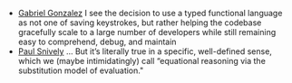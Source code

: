 * [Gabriel Gonzalez](https://twitter.com/GabrielG439/status/981177498841972736) I see the decision to use a typed functional language as not one of saving keystrokes, but rather helping the codebase gracefully scale to a large number of developers while still remaining easy to comprehend, debug, and maintain
* [Paul Snively](https://twitter.com/paul_snively/status/981179078425415680) ... But it’s literally true in a specific, well-defined sense, which we (maybe intimidatingly) call “equational reasoning via the substitution model of evaluation."